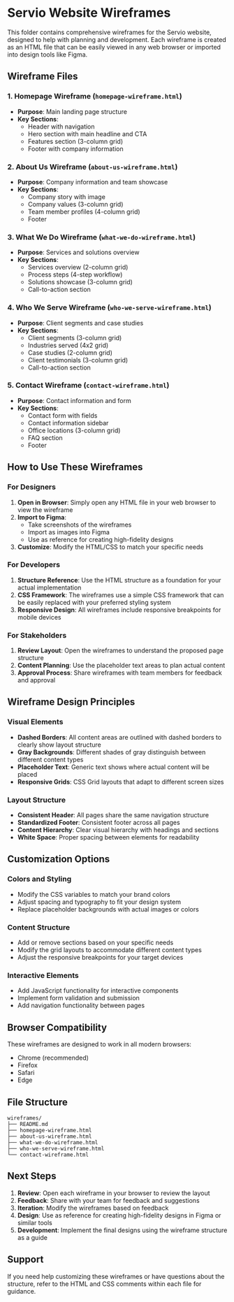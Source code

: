 # Servio Website Wireframes

This folder contains comprehensive wireframes for the Servio website, designed to help with planning and development. Each wireframe is created as an HTML file that can be easily viewed in any web browser or imported into design tools like Figma.

## Wireframe Files

### 1. Homepage Wireframe (`homepage-wireframe.html`)
- **Purpose**: Main landing page structure
- **Key Sections**:
  - Header with navigation
  - Hero section with main headline and CTA
  - Features section (3-column grid)
  - Footer with company information

### 2. About Us Wireframe (`about-us-wireframe.html`)
- **Purpose**: Company information and team showcase
- **Key Sections**:
  - Company story with image
  - Company values (3-column grid)
  - Team member profiles (4-column grid)
  - Footer

### 3. What We Do Wireframe (`what-we-do-wireframe.html`)
- **Purpose**: Services and solutions overview
- **Key Sections**:
  - Services overview (2-column grid)
  - Process steps (4-step workflow)
  - Solutions showcase (3-column grid)
  - Call-to-action section

### 4. Who We Serve Wireframe (`who-we-serve-wireframe.html`)
- **Purpose**: Client segments and case studies
- **Key Sections**:
  - Client segments (3-column grid)
  - Industries served (4x2 grid)
  - Case studies (2-column grid)
  - Client testimonials (3-column grid)
  - Call-to-action section

### 5. Contact Wireframe (`contact-wireframe.html`)
- **Purpose**: Contact information and form
- **Key Sections**:
  - Contact form with fields
  - Contact information sidebar
  - Office locations (3-column grid)
  - FAQ section
  - Footer

## How to Use These Wireframes

### For Designers
1. **Open in Browser**: Simply open any HTML file in your web browser to view the wireframe
2. **Import to Figma**: 
   - Take screenshots of the wireframes
   - Import as images into Figma
   - Use as reference for creating high-fidelity designs
3. **Customize**: Modify the HTML/CSS to match your specific needs

### For Developers
1. **Structure Reference**: Use the HTML structure as a foundation for your actual implementation
2. **CSS Framework**: The wireframes use a simple CSS framework that can be easily replaced with your preferred styling system
3. **Responsive Design**: All wireframes include responsive breakpoints for mobile devices

### For Stakeholders
1. **Review Layout**: Open the wireframes to understand the proposed page structure
2. **Content Planning**: Use the placeholder text areas to plan actual content
3. **Approval Process**: Share wireframes with team members for feedback and approval

## Wireframe Design Principles

### Visual Elements
- **Dashed Borders**: All content areas are outlined with dashed borders to clearly show layout structure
- **Gray Backgrounds**: Different shades of gray distinguish between different content types
- **Placeholder Text**: Generic text shows where actual content will be placed
- **Responsive Grids**: CSS Grid layouts that adapt to different screen sizes

### Layout Structure
- **Consistent Header**: All pages share the same navigation structure
- **Standardized Footer**: Consistent footer across all pages
- **Content Hierarchy**: Clear visual hierarchy with headings and sections
- **White Space**: Proper spacing between elements for readability

## Customization Options

### Colors and Styling
- Modify the CSS variables to match your brand colors
- Adjust spacing and typography to fit your design system
- Replace placeholder backgrounds with actual images or colors

### Content Structure
- Add or remove sections based on your specific needs
- Modify the grid layouts to accommodate different content types
- Adjust the responsive breakpoints for your target devices

### Interactive Elements
- Add JavaScript functionality for interactive components
- Implement form validation and submission
- Add navigation functionality between pages

## Browser Compatibility

These wireframes are designed to work in all modern browsers:
- Chrome (recommended)
- Firefox
- Safari
- Edge

## File Structure

```
wireframes/
├── README.md
├── homepage-wireframe.html
├── about-us-wireframe.html
├── what-we-do-wireframe.html
├── who-we-serve-wireframe.html
└── contact-wireframe.html
```

## Next Steps

1. **Review**: Open each wireframe in your browser to review the layout
2. **Feedback**: Share with your team for feedback and suggestions
3. **Iteration**: Modify the wireframes based on feedback
4. **Design**: Use as reference for creating high-fidelity designs in Figma or similar tools
5. **Development**: Implement the final designs using the wireframe structure as a guide

## Support

If you need help customizing these wireframes or have questions about the structure, refer to the HTML and CSS comments within each file for guidance.
